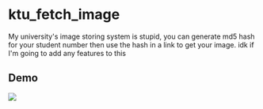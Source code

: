 # ktu_fetch_image

My university's image storing system is stupid, you can generate md5 hash for your student number then use the hash in a link to get your image. idk if I'm going to add any features to this


## Demo

<img src="https://user-images.githubusercontent.com/32751228/72147837-7ea19200-33b0-11ea-847f-71f2a84f687f.gif"/>
